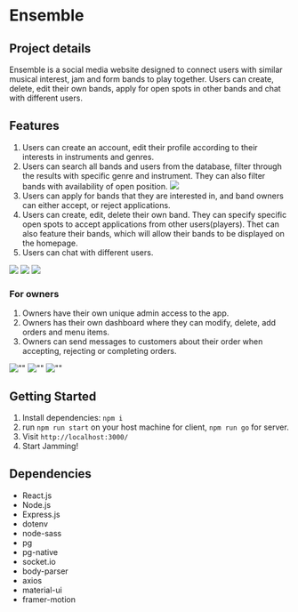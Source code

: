  Ensemble
=========

## Project details

Ensemble is a social media website designed to connect users with similar musical interest, jam and form bands to play together. Users can create, delete, edit their own bands, apply for open spots in other bands and chat with different users.

## Features
1. Users can create an account, edit their profile according to their interests in instruments and genres.
2. Users can search all bands and users from the database, filter through the results with specific genre and instrument. They can also filter bands with availability of open position.
![](https://github.com/fbssaejun/ensemble/blob/master/client/docs/login-search.gif)
3. Users can apply for bands that they are interested in, and band owners can either accept, or reject applications.
4. Users can create, edit, delete their own band. They can specify specific open spots to accept applications from other users(players). Thet can also feature their bands, which will allow their bands to be displayed on the homepage.
6. Users can chat with different users. 

![](https://github.com/fbssaejun/foodUp/blob/master/public/images/user-path/Menu%20page.png)
![](https://github.com/fbssaejun/foodUp/blob/master/public/images/user-path/checkout%20page.png)
![](https://github.com/fbssaejun/foodUp/blob/master/public/images/user-path/Complete%20order.png)



### For owners
1. Owners have their own unique admin access to the app.
2. Owners has their own dashboard where they can modify, delete, add orders and menu items.
3. Owners can send messages to customers about their order when accepting, rejecting or completing orders.

![""](https://github.com/fbssaejun/foodUp/blob/master/public/images/owner-path/Accept%20order.png)
![""](https://github.com/fbssaejun/foodUp/blob/master/public/images/owner-path/Edit%20order.png)
![""](https://github.com/fbssaejun/foodUp/blob/master/public/images/owner-path/Create%20new%20order.png)


## Getting Started

1. Install dependencies: `npm i`
2. run `npm run start` on your host machine for client, `npm run go` for server.
3. Visit `http://localhost:3000/`
4. Start Jamming! 

## Dependencies

- React.js
- Node.js
- Express.js
- dotenv
- node-sass
- pg
- pg-native
- socket.io
- body-parser
- axios
- material-ui
- framer-motion
